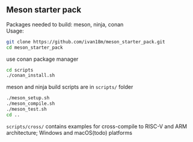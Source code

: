 ## Meson starter pack
Packages needed to build: meson, ninja, conan  
Usage:
```bash
git clone https://github.com/ivan18m/meson_starter_pack.git
cd meson_starter_pack
```
use conan package manager
```bash
cd scripts
./conan_install.sh
```
meson and ninja build scripts are in `scripts/` folder 
```bash
./meson_setup.sh
./meson_compile.sh
./meson_test.sh
cd ..
``` 
`scripts/cross/` contains examples for cross-compile to RISC-V and ARM architecture; Windows and macOS(todo) platforms  